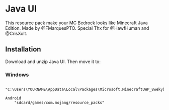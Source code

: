 # Java UI
This resource pack make your MC Bedrock looks like Minecraft Java Edition. Made by @FMarquesPTO. Special Thx for @HawfHuman and @CrisXolt.

## Installation
Download and unzip Java UI. Then move it to:

### Windows
```
    "C:\Users\YOURNAME\AppData\Local\Packages\Microsoft.MinecraftUWP_8wekyb3d8bbwe\LocalState\games\com.mojang\resource_packs"
```
```
Android
    "sdcard/games/com.mojang/resource_packs"
```
